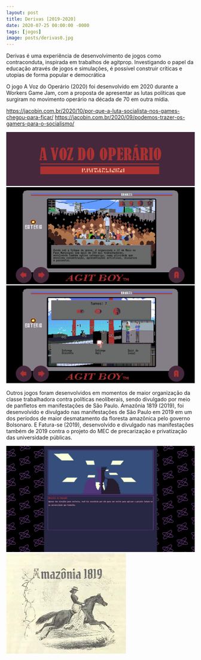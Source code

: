 ```yaml
---
layout: post
title: Derivas [2019-2020]
date: 2020-07-25 00:00:00 -0000
tags: [jogos]
image: posts/derivas0.jpg
---
```


Derivas é uma experiência de desenvolvimento de jogos como contraconduta, inspirada em trabalhos de agitprop. Investigando o papel da educação através de jogos e simulações, é possível construir críticas e utopias de forma popular e democrática

O jogo A Voz do Operário (2020) foi desenvolvido em 2020 durante a Workers Game Jam, com a proposta de apresentar as lutas políticas que surgiram no movimento operário na década de 70 em outra mídia.

https://jacobin.com.br/2020/10/por-que-a-luta-socialista-nos-games-chegou-para-ficar/
https://jacobin.com.br/2020/09/podemos-trazer-os-gamers-para-o-socialismo/

![a1]
![a2]
![a3]

Outros jogos foram desenvolvidos em momentos de maior organização da classe trabalhadora contra políticas neoliberais, sendo divulgado por meio de panfletos em manifestações de São Paulo.
Amazônia 1819 (2019), foi desenvolvido e divulgado nas manifestações de Sâo Paulo em 2019 em um dos períodos de maior desmatamento da floresta amazônica pelo governo Bolsonaro. E Fatura-se (2019), desenvolvido e divulgado nas manifestações também de 2019 contra o projeto do MEC de precarização e privatização das universidade públicas.

![a4]
![a5]

[a1]: /assets/img/posts/derivas1.png "Imagem do jogo"
[a2]: /assets/img/posts/derivas2.png "Imagem do jogo"
[a3]: /assets/img/posts/derivas3.png "Imagem do jogo"
[a4]: /assets/img/posts/derivas4.jpg "Imagem do jogo"
[a5]: /assets/img/posts/derivas5.jpg "Imagem do jogo"

